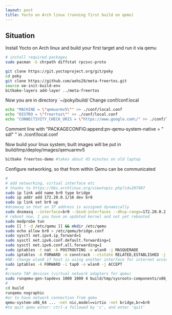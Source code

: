 ```yaml
---
layout: post
title: Yocto on Arch linux (running first build on qemu)
---
```

## Situation
Install Yocto on Arch linux and build your first target and run it via qemu

```bash
# install required packages
sudo pacman -S chrpath diffstat rpcsvc-proto

git clone https://git.yoctoproject.org/git/poky
cd poky
git clone https://github.com/aehs29/meta-freertos.git
source oe-init-build-env
bitbake-layers add-layer ../meta-freertos
```
Now you are in directory `~/poky/build/
Change conf/conf.local
```bash
echo "MACHINE = \"qemuarmv5\"" >> ./conf/local.conf
echo "DISTRO = \"freertos\"" >> ./conf/local.conf
echo "CONNECTIVITY_CHECK_URIS = \"https://www.google.com\/" >> ./conf/local.conf
``` 
Comment line with "PACKAGECONFIG:append:pn-qemu-system-native = " sdl" " in ./conf/local.conf 


Now build your linux system;
built images will be put in build/tmp/deploy/images/qemuarmv5
```bash
bitbake freertos-demo #takes about 45 minutes on old laptop
``` 

Configure networking, so that from within Qemu can be communicated
```bash
#
# add networking, virtual interface etc
# thanks to https://bbs.archlinux.org/viewtopic.php?id=207907
sudo ip link add name br0 type bridge
sudo ip addr add 172.20.0.1/16 dev br0
sudo ip link set br0 up
#dnsmasq so that an IP address is assigned dynamically
sudo dnsmasq --interface=br0 --bind-interfaces --dhcp-range=172.20.0.2,172.20.255.254
# reboot now, I you have an updated kernel and not yet rebooted
sudo modprobe tun
sudo [[ ! -d /etc/qemu ]] && mkdir /etc/qemu
sudo echo allow br0 > /etc/qemu/bridge.conf
sudo sysctl net.ipv4.ip_forward=1
sudo sysctl net.ipv6.conf.default.forwarding=1
sudo sysctl net.ipv6.conf.all.forwarding=1
sudo iptables -t nat -A POSTROUTING -o wlan0 -j MASQUERADE
sudo iptables -A FORWARD -m conntrack --ctstate RELATED,ESTABLISHED -j ACCEPT
#NB: change wlan0 if host is using another interface for internet access
sudo iptables -A FORWARD -i tap0 -o wlan0 -j ACCEPT
#
#create TAP devices (virtual network adapters for qemu)
sudo runqemu-gen-tapdevs 1000 1000 4 build/tmp/sysroots-components/x86_64/qemu-helper-native/usr/bin/
#
cd build
runqemu nographic
#or to have network connection from qemu
qemu-system-x86_64 ... -net nic,model=virtio -net bridge,br=br0
#to quit qemu enter: ctrl-a followed by 'c', and enter 'quit'
```

